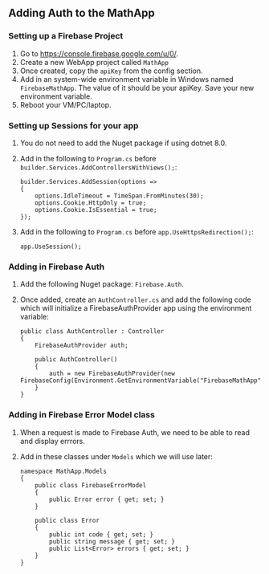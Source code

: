 ## Adding Auth to the MathApp
### Setting up a Firebase Project

1. Go to https://console.firebase.google.com/u/0/.
1. Create a new WebApp project called `MathApp`
1. Once created, copy the `apiKey` from the config section. 
1. Add in an system-wide environment variable in Windows named `FirebaseMathApp`. The value of it should be your apiKey. Save your new environment variable.
1. Reboot your VM/PC/laptop.

### Setting up Sessions for your app
1. You do not need to add the Nuget package if using dotnet 8.0.
1. Add in the following to `Program.cs` before `builder.Services.AddControllersWithViews();`:

    ```
    builder.Services.AddSession(options =>
    {
        options.IdleTimeout = TimeSpan.FromMinutes(30);
        options.Cookie.HttpOnly = true;
        options.Cookie.IsEssential = true;
    });
    ```
1. Add in the following to `Program.cs` before `app.UseHttpsRedirection();`:

    ```
    app.UseSession();
    ```

### Adding in Firebase Auth
1. Add the following Nuget package: `Firebase.Auth`.
1. Once added, create an `AuthController.cs` and add the following code which will initialize a FirebaseAuthProvider app using the environment variable:

    ```
    public class AuthController : Controller
    {
        FirebaseAuthProvider auth;

        public AuthController()
        {
            auth = new FirebaseAuthProvider(new FirebaseConfig(Environment.GetEnvironmentVariable("FirebaseMathApp")));
        }
    }
    ```

### Adding in Firebase Error Model class
1. When a request is made to Firebase Auth, we need to be able to read and display errrors.
1. Add in these classes under `Models` which we will use later:

    ```
    namespace MathApp.Models
    {
        public class FirebaseErrorModel
        {
            public Error error { get; set; }
        }
    
        public class Error
        {
            public int code { get; set; }
            public string message { get; set; }
            public List<Error> errors { get; set; }
        }
    }
    ```
